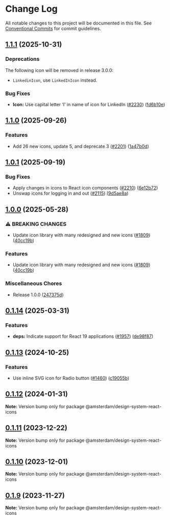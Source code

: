 # Change Log

All notable changes to this project will be documented in this file.
See [Conventional Commits](https://conventionalcommits.org) for commit guidelines.

## [1.1.1](https://github.com/Amsterdam/design-system/compare/design-system-react-icons-v1.1.0...design-system-react-icons-v1.1.1) (2025-10-31)


### Deprecations

The following icon will be removed in release 3.0.0:

- `LinkedinIcon`, use `LinkedInIcon` instead.


### Bug Fixes

* **Icon:** Use capital letter ‘I’ in name of icon for LinkedIn ([#2230](https://github.com/Amsterdam/design-system/issues/2230)) ([fd6b10e](https://github.com/Amsterdam/design-system/commit/fd6b10e9885f4682047879baf16a99af30bc0225))

## [1.1.0](https://github.com/Amsterdam/design-system/compare/design-system-react-icons-v1.0.1...design-system-react-icons-v1.1.0) (2025-09-26)


### Features

* Add 26 new icons, update 5, and deprecate 3 ([#2201](https://github.com/Amsterdam/design-system/issues/2201)) ([1a47b0d](https://github.com/Amsterdam/design-system/commit/1a47b0d6e6ea26f9ac9cc3f6fc98b6cf731f0163))

## [1.0.1](https://github.com/Amsterdam/design-system/compare/design-system-react-icons-v1.0.0...design-system-react-icons-v1.0.1) (2025-09-19)


### Bug Fixes

* Apply changes in icons to React icon components ([#2210](https://github.com/Amsterdam/design-system/issues/2210)) ([6e12b72](https://github.com/Amsterdam/design-system/commit/6e12b7238b621a5c8ff39ef9819f09c91e4a9339))
* Unswap icons for logging in and out ([#2115](https://github.com/Amsterdam/design-system/issues/2115)) ([9d5ae8a](https://github.com/Amsterdam/design-system/commit/9d5ae8a8e6a33d13ecfbaf91037c932bf6c37ec4))

## [1.0.0](https://github.com/Amsterdam/design-system/compare/design-system-react-icons-v0.1.14...design-system-react-icons-v1.0.0) (2025-05-28)


### ⚠ BREAKING CHANGES

* Update icon library with many redesigned and new icons ([#1809](https://github.com/Amsterdam/design-system/issues/1809)) ([40cc19b](https://github.com/Amsterdam/design-system/commit/40cc19b41021e257c0fe1d4aa741480b2484156d))


### Features

* Update icon library with many redesigned and new icons ([#1809](https://github.com/Amsterdam/design-system/issues/1809)) ([40cc19b](https://github.com/Amsterdam/design-system/commit/40cc19b41021e257c0fe1d4aa741480b2484156d))


### Miscellaneous Chores

* Release 1.0.0 ([247375d](https://github.com/Amsterdam/design-system/commit/247375df3a0dfd5109726aaf2bb71b56ef62fdd1))

## [0.1.14](https://github.com/Amsterdam/design-system/compare/design-system-react-icons-v0.1.13...design-system-react-icons-v0.1.14) (2025-03-31)


### Features

* **deps:** Indicate support for React 19 applications ([#1957](https://github.com/Amsterdam/design-system/issues/1957)) ([de98f87](https://github.com/Amsterdam/design-system/commit/de98f87027b85c9459c57483da5ce80075e9ecd5))

## [0.1.13](https://github.com/Amsterdam/design-system/compare/design-system-react-icons-v0.1.12...design-system-react-icons-v0.1.13) (2024-10-25)

### Features

* Use inline SVG icon for Radio button ([#1460](https://github.com/Amsterdam/design-system/issues/1460)) ([c19055b](https://github.com/Amsterdam/design-system/commit/c19055bd6453ce40ca43b31d599f14ec65d6037a))

## [0.1.12](https://github.com/Amsterdam/design-system/compare/@amsterdam/design-system-react-icons@0.1.11...@amsterdam/design-system-react-icons@0.1.12) (2024-01-31)

**Note:** Version bump only for package @amsterdam/design-system-react-icons

## [0.1.11](https://github.com/Amsterdam/design-system/compare/@amsterdam/design-system-react-icons@0.1.10...@amsterdam/design-system-react-icons@0.1.11) (2023-12-22)

**Note:** Version bump only for package @amsterdam/design-system-react-icons

## [0.1.10](https://github.com/Amsterdam/design-system/compare/@amsterdam/design-system-react-icons@0.1.9...@amsterdam/design-system-react-icons@0.1.10) (2023-12-01)

**Note:** Version bump only for package @amsterdam/design-system-react-icons

## [0.1.9](https://github.com/Amsterdam/design-system/compare/@amsterdam/design-system-react-icons@0.1.8...@amsterdam/design-system-react-icons@0.1.9) (2023-11-27)

**Note:** Version bump only for package @amsterdam/design-system-react-icons
